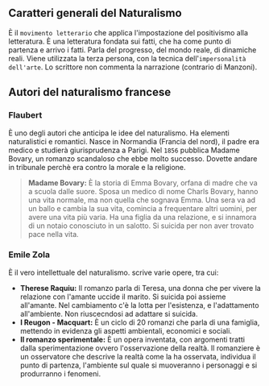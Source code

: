 <IndicePath/>
<script>
  import IndicePath from '$lib/IndicePath/index.svelte';
  </script>

## Caratteri generali del Naturalismo
È il `movimento letterario` che applica l'impostazione del positivismo alla letteratura.
È una letteratura fondata sui fatti, che ha come punto di partenza e arrivo i fatti. Parla del progresso, del mondo reale, di dinamiche reali. Viene utilizzata la terza persona, con la tecnica dell'`impersonalità dell'arte`. Lo scrittore non commenta la narrazione (contrario di Manzoni).

## Autori del naturalismo francese

### Flaubert
È uno degli autori che anticipa le idee del naturalismo. Ha elementi naturalistici e romantici. Nasce in Normandia (Francia del nord), il padre era medico e studierà giurisprudenza a Parigi. Nel `1856` pubblica Madame Bovary, un romanzo scandaloso che ebbe molto successo. Dovette andare in tribunale perchè era contro la morale e la religione. 
>**Madame  Bovary:** È la storia di Emma Bovary, orfana di madre che va a scuola dalle suore. Sposa un medico di nome Charls Bovary, hanno una vita normale, ma non quella che sognava Emma. Una sera va ad un ballo e cambia la sua vita, comincia a frequentare altri uomini, per avere una vita più varia. Ha una figlia da una relazione, e si innamora di un notaio conosciuto in un salotto. Si suicida per non aver trovato pace nella vita. 

### Emile Zola
È il vero intellettuale del naturalismo. scrive varie opere, tra cui:
- **Therese Raquiu:** Il romanzo parla di Teresa, una donna che per vivere la relazione con l'amante uccide il marito. Si suicida poi assieme all'amante. Nel cambiamento c'è la lotta per l'esistenza, e l'adattamento all'ambiente. Non riuscecndosi ad adattare si suicida. 
- **I Reugon - Macquart:** È un ciclo di 20 romanzi che parla di una famiglia, mettendo in evidenza gli aspetti ambientali, economici e sociali. 
- **Il romanzo sperimentale:** È un opera inventata, con argomenti tratti dalla sperimentazione ovvero l'osservazione della realtà. Il romanziere è un osservatore che descrive la realtà come la ha osservata, individua il punto di partenza, l'ambiente sul quale si muoveranno i personaggi e si produrranno i fenomeni. 